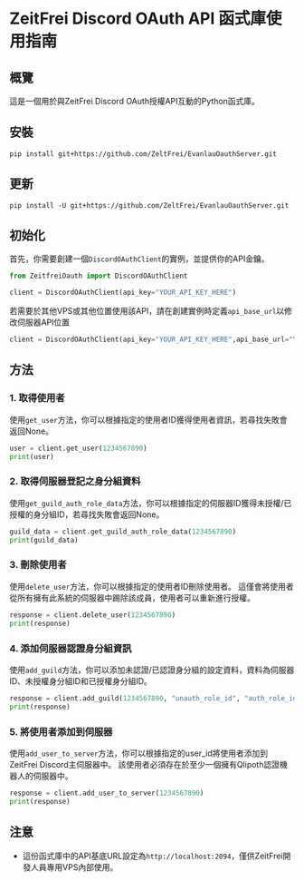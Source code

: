 # ZeitFrei Discord OAuth API 函式庫使用指南

## 概覽

這是一個用於與ZeitFrei Discord OAuth授權API互動的Python函式庫。

## 安裝

```
pip install git+https://github.com/ZeltFrei/EvanlauOauthServer.git
```

## 更新

```
pip install -U git+https://github.com/ZeltFrei/EvanlauOauthServer.git
```

## 初始化

首先，你需要創建一個`DiscordOAuthClient`的實例，並提供你的API金鑰。

```python
from ZeitfreiOauth import DiscordOAuthClient

client = DiscordOAuthClient(api_key="YOUR_API_KEY_HERE")
```

若需要於其他VPS或其他位置使用該API，請在創建實例時定義`api_base_url`以修改伺服器API位置
```python
client = DiscordOAuthClient(api_key="YOUR_API_KEY_HERE",api_base_url="YOUR_API_BASE_URL")
```

## 方法

### 1. 取得使用者

使用`get_user`方法，你可以根據指定的使用者ID獲得使用者資訊，若尋找失敗會返回None。

```python
user = client.get_user(1234567890)
print(user)
```

### 2. 取得伺服器登記之身分組資料

使用`get_guild_auth_role_data`方法，你可以根據指定的伺服器ID獲得未授權/已授權的身分組ID，若尋找失敗會返回None。

```python
guild_data = client.get_guild_auth_role_data(1234567890)
print(guild_data)
```

### 3. 刪除使用者

使用`delete_user`方法，你可以根據指定的使用者ID刪除使用者。
這僅會將使用者從所有擁有此系統的伺服器中踢除該成員，使用者可以重新進行授權。

```python
response = client.delete_user(1234567890)
print(response)
```

### 4. 添加伺服器認證身分組資訊

使用`add_guild`方法，你可以添加未認證/已認證身分組的設定資料，資料為伺服器ID、未授權身分組ID和已授權身分組ID。

```python
response = client.add_guild(1234567890, "unauth_role_id", "auth_role_id")
print(response)
```

### 5. 將使用者添加到伺服器

使用`add_user_to_server`方法，你可以根據指定的user_id將使用者添加到ZeitFrei Discord主伺服器中。
該使用者必須存在於至少一個擁有Qlipoth認證機器人的伺服器中。

```python
response = client.add_user_to_server(1234567890)
print(response)
```

## 注意

- 這份函式庫中的API基底URL設定為`http://localhost:2094`，僅供ZeitFrei開發人員專用VPS內部使用。

